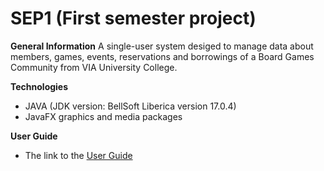 # SEP1 (First semester project)

**General Information**
A single-user system desiged to manage data about members, games, events, reservations and borrowings of a Board Games Community from VIA University College.


**Technologies**
- JAVA (JDK version: BellSoft Liberica version 17.0.4)
- JavaFX graphics and media packages

**User Guide**
- The link to the [User Guide](https://drive.google.com/file/d/1oxCUiP371MpKkNHy9vBvH2CXMSzEfWIo/view?usp=share_link)


